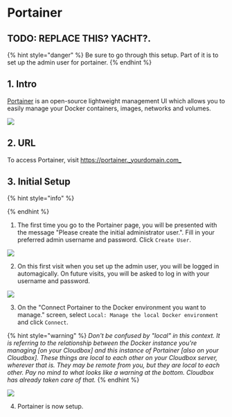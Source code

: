 # Portainer

## TODO: REPLACE THIS?  YACHT?.

{% hint style="danger" %}
Be sure to go through this setup.  Part of it is to set up the admin user for portainer.
{% endhint %}

## 1. Intro

[Portainer](https://portainer.io/) is an open-source lightweight management UI which allows you to easily manage your Docker containers, images, networks and volumes.

![](https://i.imgur.com/v3fukYX.png)

## 2. URL

To access Portainer, visit [https://portainer.\_yourdomain.com\_](https://portainer._yourdomain.com_)

## 3. Initial Setup

{% hint style="info" %}

{% endhint %}

1. The first time you go to the Portainer page, you will be presented with the message "Please create the initial administrator user.". Fill in your preferred admin username and password. Click `Create User`.

![ ](https://i.imgur.com/lqRwB04.png)

2. On this first visit when you set up the admin user, you will be logged in automagically. On future visits, you will be asked to log in with your username and password.

![](https://i.imgur.com/pJc8fYo.png)

3. On the "Connect Portainer to the Docker environment you want to manage." screen, select `Local: Manage the local Docker environment` and click `Connect`.

{% hint style="warning" %}
_Don't be confused by "local" in this context. It is referring to the relationship between the Docker instance you're managing \[on your Cloudbox\] and this instance of Portainer \[also on your Cloudbox\]. These things are local to each other on your Cloudbox server, wherever that is. They may be remote from you, but they are local to each other. Pay no mind to what looks like a warning at the bottom. Cloudbox has already taken care of that._
{% endhint %}

![](https://i.imgur.com/VoBPGwG.png)

4. Portainer is now setup.


